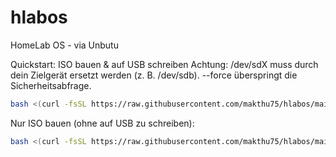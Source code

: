 # hlabos
HomeLab OS - via Unbutu

Quickstart: ISO bauen & auf USB schreiben
Achtung: /dev/sdX muss durch dein Zielgerät ersetzt werden (z. B. /dev/sdb).
--force überspringt die Sicherheitsabfrage.
```bash
bash <(curl -fsSL https://raw.githubusercontent.com/makthu75/hlabos/main/build-ubuntu-homelab.sh) /dev/sdX --force
```

Nur ISO bauen (ohne auf USB zu schreiben):
```bash
bash <(curl -fsSL https://raw.githubusercontent.com/makthu75/hlabos/main/build-ubuntu-homelab.sh)
```
